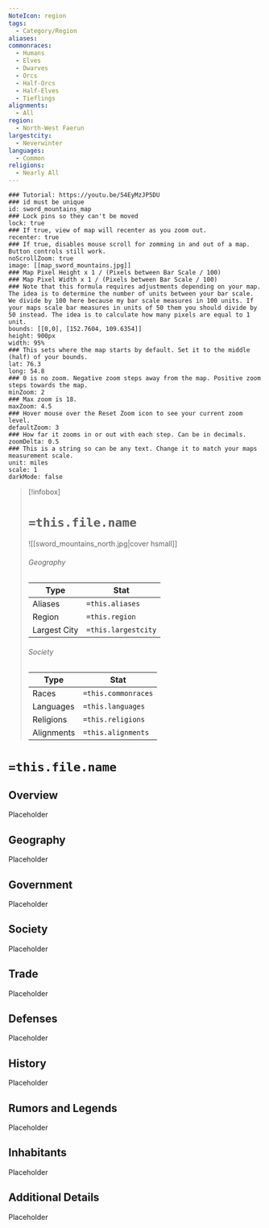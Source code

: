 ```yaml
---
NoteIcon: region
tags:
  - Category/Region
aliases: 
commonraces:
  - Humans
  - Elves
  - Dwarves
  - Orcs
  - Half-Orcs
  - Half-Elves
  - Tieflings
alignments:
  - All
region:
  - North-West Faerun
largestcity:
  - Neverwinter
languages:
  - Common
religions:
  - Nearly All
---
```


```leaflet
### Tutorial: https://youtu.be/54EyMzJP5DU
### id must be unique
id: sword_mountains_map
### Lock pins so they can't be moved
lock: true
### If true, view of map will recenter as you zoom out. 
recenter: true
### If true, disables mouse scroll for zomming in and out of a map. Button controls still work. 
noScrollZoom: true
image: [[map_sword_mountains.jpg]]
### Map Pixel Height x 1 / (Pixels between Bar Scale / 100)
### Map Pixel Width x 1 / (Pixels between Bar Scale / 100) 
### Note that this formula requires adjustments depending on your map. The idea is to determine the number of units between your bar scale. We divide by 100 here because my bar scale measures in 100 units. If your maps scale bar measures in units of 50 them you should divide by 50 instead. The idea is to calculate how many pixels are equal to 1 unit. 
bounds: [[0,0], [152.7604, 109.6354]]
height: 900px
width: 95%
### This sets where the map starts by default. Set it to the middle (half) of your bounds. 
lat: 76.3
long: 54.8
### 0 is no zoom. Negative zoom steps away from the map. Positive zoom steps towards the map. 
minZoom: 2
### Max zoom is 18. 
maxZoom: 4.5
### Hover mouse over the Reset Zoom icon to see your current zoom level. 
defaultZoom: 3
### How far it zooms in or out with each step. Can be in decimals. 
zoomDelta: 0.5
### This is a string so can be any text. Change it to match your maps measurement scale. 
unit: miles
scale: 1
darkMode: false
```

> [!infobox]
> # `=this.file.name`
> ![[sword_mountains_north.jpg|cover hsmall]]
> ###### Geography
> Type |  Stat |
> ---|---|
> Aliases|`=this.aliases`|
> Region | `=this.region` |
> Largest City|`=this.largestcity`|
> ###### Society 
> Type |  Stat |
> ---|---|
> Races|`=this.commonraces`|
> Languages|`=this.languages`|
> Religions|`=this.religions`|
>Alignments|`=this.alignments`|

# `=this.file.name`

## Overview
Placeholder

## Geography
Placeholder

## Government
Placeholder

## Society
Placeholder

## Trade
Placeholder

##  Defenses
Placeholder

## History
Placeholder

## Rumors and Legends
Placeholder

## Inhabitants
Placeholder

## Additional Details
Placeholder
